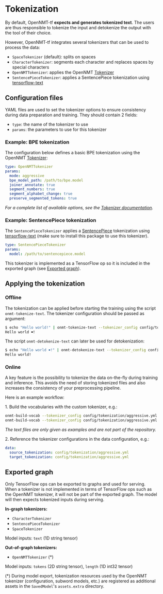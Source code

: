# Tokenization

By default, OpenNMT-tf **expects and generates tokenized text**. The users are thus responsible to tokenize the input and detokenize the output with the tool of their choice.

However, OpenNMT-tf integrates several tokenizers that can be used to process the data:

* `SpaceTokenizer` (default): splits on spaces
* `CharacterTokenizer`: segments each character and replaces spaces by special characters
* `OpenNMTTokenizer`: applies the OpenNMT [Tokenizer](https://github.com/OpenNMT/Tokenizer)
* `SentencePieceTokenizer`: applies a SentencePiece tokenization using [tensorflow-text](https://github.com/tensorflow/text)

## Configuration files

YAML files are used to set the tokenizer options to ensure consistency during data preparation and training. They should contain 2 fields:

* `type`: the name of the tokenizer to use
* `params`: the parameters to use for this tokenizer

### Example: BPE tokenization

The configuration below defines a basic BPE tokenization using the OpenNMT [Tokenizer](https://github.com/OpenNMT/Tokenizer):

```yaml
type: OpenNMTTokenizer
params:
  mode: aggressive
  bpe_model_path: /path/to/bpe.model
  joiner_annotate: true
  segment_numbers: true
  segment_alphabet_change: true
  preserve_segmented_tokens: true
```

*For a complete list of available options, see the <a href="https://github.com/OpenNMT/Tokenizer/blob/master/docs/options.md">Tokenizer documentation</a>.*

### Example: SentencePiece tokenization

The `SentencePieceTokenizer` applies a [SentencePiece](https://github.com/google/sentencepiece) tokenization using [tensorflow-text](https://github.com/tensorflow/text) (make sure to install this package to use this tokenizer).

```yaml
type: SentencePieceTokenizer
params:
  model: /path/to/sentencepiece.model
```

This tokenizer is implemented as a TensorFlow op so it is included in the exported graph (see [Exported graph](#exported-graph)).

## Applying the tokenization

### Offline

The tokenization can be applied before starting the training using the script `onmt-tokenize-text`. The tokenizer configuration should be passed as argument:

```bash
$ echo "Hello world!" | onmt-tokenize-text --tokenizer_config config/tokenization/aggressive.yml
Hello world ￭!
```

The script `onmt-detokenize-text` can later be used for detokenization:

```bash
$ echo "Hello world ￭!" | onmt-detokenize-text --tokenizer_config config/tokenization/aggressive.yml
Hello world!
```

### Online

A key feature is the possibility to tokenize the data on-the-fly during training and inference. This avoids the need of storing tokenized files and also increases the consistency of your preprocessing pipeline.

Here is an example workflow:

1\. Build the vocabularies with the custom tokenizer, e.g.:

```bash
onmt-build-vocab --tokenizer_config config/tokenization/aggressive.yml --size 50000 --save_vocab data/enfr/en-vocab.txt data/enfr/en-train.txt
onmt-build-vocab --tokenizer_config config/tokenization/aggressive.yml --size 50000 --save_vocab data/enfr/fr-vocab.txt data/enfr/fr-train.txt
```

*The text files are only given as examples and are not part of the repository.*

2\. Reference the tokenizer configurations in the data configuration, e.g.:

```yaml
data:
  source_tokenization: config/tokenization/aggressive.yml
  target_tokenization: config/tokenization/aggressive.yml
```

## Exported graph

Only TensorFlow ops can be exported to graphs and used for serving. When a tokenizer is not implemented in terms of TensorFlow ops such as the OpenNMT tokenizer, it will not be part of the exported graph. The model will then expects tokenized inputs during serving.

**In-graph tokenizers:**

* `CharacterTokenizer`
* `SentencePieceTokenizer`
* `SpaceTokenizer`

Model inputs: `text` (1D string tensor)

**Out-of-graph tokenizers:**

* `OpenNMTTokenizer` (\*)

Model inputs: `tokens` (2D string tensor), `length` (1D int32 tensor)

(\*) During model export, tokenization resources used by the OpenNMT tokenizer (configuration, subword models, etc.) are registered as additional assets in the `SavedModel`'s `assets.extra` directory.
